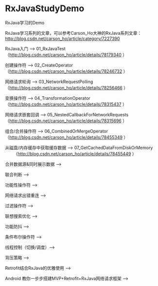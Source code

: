 # RxJavaStudyDemo
RxJava学习的Demo

RxJava学习系列的文章，可以参考Carson_Ho大神的RxJava系列文章：http://blog.csdn.net/carson_ho/article/category/7227390

RxJava入门 --> 01_RxJavaTest 
            （http://blog.csdn.net/carson_ho/article/details/78179340 ）
            
创建操作符 --> 02_CreateOperator 
            （http://blog.csdn.net/carson_ho/article/details/78246732 ）
            
网络请求轮询 --> 03_NetworkRequestPolling 
            （http://blog.csdn.net/carson_ho/article/details/78256466 ）
            
变换操作符 --> 04_TransformationOperator
            （http://blog.csdn.net/carson_ho/article/details/78315437 ）
            
网络请求嵌套回调 --> 05_NestedCallbackForNetworkRequests
            （http://blog.csdn.net/carson_ho/article/details/78315696 ）
            
组合/合并操作符 --> 06_CombinedOrMergeOperator
            （http://blog.csdn.net/carson_ho/article/details/78455349 ）
            
从磁盘/内存缓存中获取缓存数据 --> 07_GetCachedDataFromDiskOrMemory
            （http://blog.csdn.net/carson_ho/article/details/78455449 ）

合并数据源&同时展示数据 -->

联合判断 -->

功能性操作符 -->

网络请求出错重连 -->

过滤操作符 -->

联想搜索优化 -->

功能防抖 -->

条件布尔操作符 -->



线程控制（切换/调度）-->

背压策略 -->

Retrofit结合RxJava的优雅使用 -->


Android 教你一步步搭建MVP+Retrofit+RxJava网络请求框架 -->


